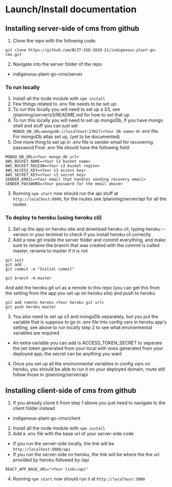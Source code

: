 # Launch/Install documentation
## Installing server-side of cms from github
1. Clone the repo with the following code:
```
git clone https://github.com/BCIT-SSD-2020-21/indigenous-plant-go-cms.git
```
2. Navigate into the server folder of the repo
  - indigenous-plant-go-cms/server
### To run locally
1. Install all the node module with `npm install`
2. Few things related to .env file needs to be set up:
  1. To run this locally you will need to set up a S3, see /planning/server/s3/README.md for how to set that up
  2. To run this locally you will need to set up mongoDb, if you have mongo shell and stuff you can just set `MONGO_DB_URL=mongodb://localhost:27017/<Your Db name>` in .env file. For mongoDb atlas set up, (yet to be documented)
  3. One more thing to set up in .env file is sender email for recovering password
Final .env file should have the following field: 
```
MONGO_DB_URL=<Your mongo_db url>
AWS_BUCKET_NAME=<Your s3 bucket name>
AWS_BUCKET_REGION=<Your s3 bucket region>
AWS_ACCESS_KEY=<Your s3 access key>
AWS_SECRET_KEY=<Your s3 secret key>
SENDER_EMAIL=<Your email that handles sending recovery email>
SENDER_PASSWORD=<Your password for the email above>
```
3. Running `npm start` now should run the api stuff at `http://localhost:8080`, for the routes see /planning/server/api for all the routes
### To deploy to heroku (using heroku cli)
1. Set up the app on heroku site and download heroku cli, typing heroku --version in your terminal to check if you install heroku cli correctly
2. Add a new git inside the server folder and commit everything, and make sure to rename the branch that was created with the commit is called master, rename to master if it is not
``` 
git init
git add .
git commit -m "Initial commit"

git branch -m master
```
And add the heroku git url as a remote to this repo (you can get this from the setting from the app you set up on heroku site) and push to heroku
```
git add remote heroku <Your heroku git url>
git push heroku master
```
3. You also need to set up s3 and mongoDb separately, but you put the variable that is suppose to go in .env file into config vars in heroku app's setting, see above to run locally step 2 to see what environmental variables are required
  - An extra variable you can add is ACCESS_TOKEN_SECRET to separate the jwt token generated from your local with ones generated from your deployed app, the secret can be anything you want
4. Once you set up all the environmental variables in config vars on heroku, you should be able to run it on your deployed domain, route still follow those in /planning/server/api

## Installing client-side of cms from github
1. If you already clone it from step 1 above you just need to navigate to the client folder instead
  - indigenous-plant-go-cms/client
2. Install all the node module with `npm install`
3. Add a .env file with the base url of your server-side code
  - If you run the server-side locally, the link will be `http://localhost:8080/api`
  - If you run the server-side on heroku, the link will be where the the url provided by heroku followed by /api
```
REACT_APP_BASE_URL="<Your link>/api"
```
4. Running `npm start` now should run it at `http://localhost:3000`
